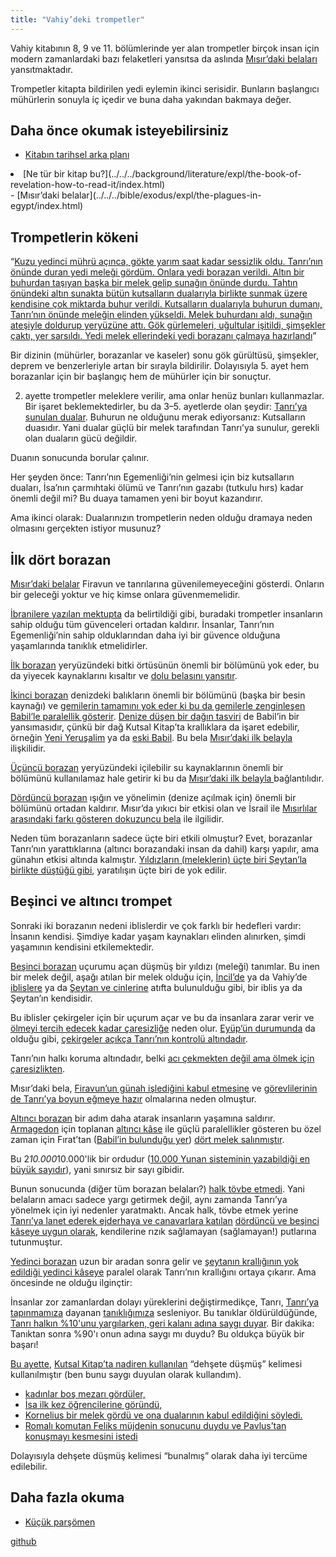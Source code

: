 ```yaml
---
title: "Vahiy’deki trompetler"
---
```



Vahiy kitabının 8, 9 ve 11. bölümlerinde yer alan trompetler birçok insan için modern zamanlardaki bazı felaketleri yansıtsa da aslında [Mısır’daki belaları](../../../bible/exodus/expl/the-plagues-in-egypt/index.html) yansıtmaktadır.

Trompetler kitapta bildirilen yedi eylemin ikinci serisidir. Bunların başlangıcı mühürlerin sonuyla iç içedir ve buna daha yakından bakmaya değer.


## Daha önce okumak isteyebilirsiniz

<a name="b75f"></a>
- [Kitabın tarihsel arka planı](../../../background/history/expl/pax-romana-key-to-understand-the-book-of-revelation/index.html)
<li id="d1d7">[Ne tür bir kitap bu?](../../../background/literature/expl/the-book-of-revelation-how-to-read-it/index.html)</li>- [Mısır’daki belalar](../../../bible/exodus/expl/the-plagues-in-egypt/index.html)



## Trompetlerin kökeni

<a name="9489"></a>
“[Kuzu yedinci mührü açınca, gökte yarım saat kadar sessizlik oldu. Tanrı’nın önünde duran yedi meleği gördüm. Onlara yedi borazan verildi. Altın bir buhurdan taşıyan başka bir melek gelip sunağın önünde durdu. Tahtın önündeki altın sunakta bütün kutsalların dualarıyla birlikte sunmak üzere kendisine çok miktarda buhur verildi. Kutsalların dualarıyla buhurun dumanı, Tanrı’nın önünde meleğin elinden yükseldi. Melek buhurdanı aldı, sunağın ateşiyle doldurup yeryüzüne attı. Gök gürlemeleri, uğultular işitildi, şimşekler çaktı, yer sarsıldı. Yedi melek ellerindeki yedi borazanı çalmaya hazırlandı](https://www.bibleserver.com/TR/Vahiy8%3A1-6)”

Bir dizinin (mühürler, borazanlar ve kaseler) sonu gök gürültüsü, şimşekler, deprem ve benzerleriyle artan bir sırayla bildirilir. Dolayısıyla 5. ayet hem borazanlar için bir başlangıç hem de mühürler için bir sonuçtur.

2. ayette trompetler meleklere verilir, ama onlar henüz bunları kullanmazlar. Bir işaret beklemektedirler, bu da 3–5. ayetlerde olan şeydir: [Tanrı’ya sunulan dualar](https://www.bibleserver.com/TR/Vahiy5%3A8). Buhurun ne olduğunu merak ediyorsanız: Kutsalların duasıdır. Yani dualar güçlü bir melek tarafından Tanrı’ya sunulur, gerekli olan duaların gücü değildir.

Duanın sonucunda borular çalınır.

Her şeyden önce: Tanrı’nın Egemenliği’nin gelmesi için biz kutsalların duaları, İsa’nın çarmıhtaki ölümü ve Tanrı’nın gazabı (tutkulu hırs) kadar önemli değil mi? Bu duaya tamamen yeni bir boyut kazandırır.

Ama ikinci olarak: Dualarınızın trompetlerin neden olduğu dramaya neden olmasını gerçekten istiyor musunuz?


## İlk dört borazan

<a name="c8ff"></a>
[Mısır’daki belalar](../../../bible/exodus/expl/the-plagues-in-egypt/index.html) Firavun ve tanrılarına güvenilemeyeceğini gösterdi. Onların bir geleceği yoktur ve hiç kimse onlara güvenmemelidir.

[İbranilere yazılan mektupta](https://www.bibleserver.com/TR/%C4%B0braniler12%3A26-28) da belirtildiği gibi, buradaki trompetler insanların sahip olduğu tüm güvenceleri ortadan kaldırır. İnsanlar, Tanrı’nın Egemenliği’nin sahip olduklarından daha iyi bir güvence olduğuna yaşamlarında tanıklık etmelidirler.

[İlk borazan](https://www.bibleserver.com/TR/Vahiy8%3A7) yeryüzündeki bitki örtüsünün önemli bir bölümünü yok eder, bu da yiyecek kaynaklarını kısaltır ve [dolu belasını yansıtır](https://www.bibleserver.com/TR/M%C4%B1s%C4%B1rdan%20%C3%87%C4%B1k%C4%B1%C5%9F9%3A22-25).

[İkinci borazan](https://www.bibleserver.com/TR/Vahiy8%3A8-9) denizdeki balıkların önemli bir bölümünü (başka bir besin kaynağı) ve [gemilerin tamamını yok eder ki bu da gemilerle zenginleşen Babil’le paralellik gösterir](https://www.bibleserver.com/TR/Vahiy18%3A19). [Denize düşen bir dağın tasviri](https://www.bibleserver.com/TR/Vahiy18%3A21) de Babil’in bir yansımasıdır, çünkü bir dağ Kutsal Kitap’ta krallıklara da işaret edebilir, örneğin [Yeni Yeruşalim](https://www.bibleserver.com/TR/Vahiy21%3A10) ya da [eski Babil](https://www.bibleserver.com/TR/Yeremya51%3A25). Bu bela [Mısır’daki ilk belayla ](https://www.bibleserver.com/TR/M%C4%B1s%C4%B1rdan%20%C3%87%C4%B1k%C4%B1%C5%9F7%3A21)ilişkilidir.

[Üçüncü borazan](https://www.bibleserver.com/TR/Vahiy8%3A10-11) yeryüzündeki içilebilir su kaynaklarının önemli bir bölümünü kullanılamaz hale getirir ki bu da [Mısır’daki ilk belayla ](https://www.bibleserver.com/TR/M%C4%B1s%C4%B1rdan%20%C3%87%C4%B1k%C4%B1%C5%9F7%3A21)bağlantılıdır.

[Dördüncü borazan](https://www.bibleserver.com/TR/Vahiy8%3A12-13) ışığın ve yönelimin (denize açılmak için) önemli bir bölümünü ortadan kaldırır. Mısır’da yıkıcı bir etkisi olan ve İsrail ile [Mısırlılar arasındaki farkı gösteren dokuzuncu bela](https://www.bibleserver.com/TR/M%C4%B1s%C4%B1rdan%20%C3%87%C4%B1k%C4%B1%C5%9F10%3A22-23) ile ilgilidir.

Neden tüm borazanların sadece üçte biri etkili olmuştur? Evet, borazanlar Tanrı’nın yarattıklarına (altıncı borazandaki insan da dahil) karşı yapılır, ama günahın etkisi altında kalmıştır. [Yıldızların (meleklerin) üçte biri Şeytan’la birlikte düştüğü gibi](../../../content/jesus/expl/a-different-christmas-story/index.html), yaratılışın üçte biri de yok edilir.


## Beşinci ve altıncı trompet

<a name="9bbb"></a>
Sonraki iki borazanın nedeni iblislerdir ve çok farklı bir hedefleri vardır: İnsanın kendisi. Şimdiye kadar yaşam kaynakları elinden alınırken, şimdi yaşamının kendisini etkilemektedir.

[Beşinci borazan](https://www.bibleserver.com/TR/Vahiy9%3A1-12) uçurumu açan düşmüş bir yıldızı (meleği) tanımlar. Bu inen bir melek değil, aşağı atılan bir melek olduğu için, [İncil’de](https://www.bibleserver.com/TR/Luka10%3A18) ya da Vahiy’de [iblislere](https://www.bibleserver.com/TR/Vahiy12%3A4) ya da [Şeytan ve cinlerine](https://www.bibleserver.com/TR/Vahiy12%3A9-10) atıfta bulunulduğu gibi, bir iblis ya da Şeytan’ın kendisidir.

Bu iblisler çekirgeler için bir uçurum açar ve bu da insanlara zarar verir ve [ölmeyi tercih edecek kadar çaresizliğe](https://www.bibleserver.com/TR/Vahiy9%3A6) neden olur. [Eyüp’ün durumunda](https://www.bibleserver.com/TR/Ey%C3%BCp2%3A4-6) da olduğu gibi, [çekirgeler açıkça Tanrı’nın kontrolü altındadır](https://www.bibleserver.com/TR/Vahiy9%3A5).

Tanrı’nın halkı koruma altındadır, belki [acı çekmekten değil ama ölmek için çaresizlikten](https://www.bibleserver.com/TR/Vahiy9%3A4).

Mısır’daki bela, [Firavun’un günah işlediğini kabul etmesine](https://www.bibleserver.com/TR/M%C4%B1s%C4%B1rdan%20%C3%87%C4%B1k%C4%B1%C5%9F10%3A13-17) ve [görevlilerinin de Tanrı’ya boyun eğmeye hazır](https://www.bibleserver.com/TR/M%C4%B1s%C4%B1rdan%20%C3%87%C4%B1k%C4%B1%C5%9F10%3A7) olmalarına neden olmuştur.

[Altıncı borazan](https://www.bibleserver.com/TR/Vahiy9%3A13-21) bir adım daha atarak insanların yaşamına saldırır. [Armagedon](../../../content/bowls/expl/the-key-to-armageddon/index.html) için toplanan [altıncı kâse](https://www.bibleserver.com/TR/Vahiy16%3A12-14) ile güçlü paralellikler gösteren bu özel zaman için Fırat’tan ([Babil’in bulunduğu yer](https://en.wikipedia.org/wiki/Babylon)) [dört melek salınmıştır](https://www.bibleserver.com/TR/Vahiy9%3A14).

Bu 2*10.000*10.000'lik bir ordudur ([10.000 Yunan sisteminin yazabildiği en büyük sayıdır](https://simple.wikipedia.org/wiki/Greek_numerals)), yani sınırsız bir sayı gibidir.

Bunun sonucunda (diğer tüm borazan belaları?) [halk tövbe etmedi](https://www.bibleserver.com/TR/Vahiy9%3A20-21). Yani belaların amacı sadece yargı getirmek değil, aynı zamanda Tanrı’ya yönelmek için iyi nedenler yaratmaktı. Ancak halk, tövbe etmek yerine [Tanrı’ya lanet ederek ejderhaya ve canavarlara katılan](https://www.bibleserver.com/TR/Vahiy13%3A5-6) [dördüncü ve beşinci kâseye uygun olarak](https://www.bibleserver.com/TR/Vahiy16%3A8-11), kendilerine rızık sağlamayan (sağlamayan!) putlarına tutunmuştur.

[Yedinci borazan](https://www.bibleserver.com/TR/Vahiy11%3A15-19) uzun bir aradan sonra gelir ve [şeytanın krallığının yok edildiği yedinci kâseye](https://www.bibleserver.com/TR/Vahiy16%3A17-20) paralel olarak Tanrı’nın krallığını ortaya çıkarır. Ama öncesinde ne olduğu ilginçtir:

İnsanlar zor zamanlardan dolayı yüreklerini değiştirmedikçe, Tanrı, [Tanrı’ya tapınmamıza](https://www.bibleserver.com/TR/Vahiy11%3A1-2) dayanan [tanıklığımıza](https://www.bibleserver.com/TR/Vahiy11%3A3-12) sesleniyor. Bu tanıklar öldürüldüğünde, [Tanrı halkın %10'unu yargılarken, geri kalanı adına saygı duyar](https://www.bibleserver.com/TR/Vahiy11%3A13). Bir dakika: Tanıktan sonra %90'ı onun adına saygı mı duydu? Bu oldukça büyük bir başarı!

[Bu ayette](https://www.bibleserver.com/TR/Vahiy11%3A13), [Kutsal Kitap’ta nadiren kullanılan](https://biblehub.com/greek/1719.htm) “dehşete düşmüş” kelimesi kullanılmıştır (ben bunu saygı duyulan olarak kullandım).

- [kadınlar boş mezarı gördüler,](https://www.bibleserver.com/TR/Luka24%3A5)
- [İsa ilk kez öğrencilerine göründü,](https://www.bibleserver.com/TR/Luka24%3A5)
- [Kornelius bir melek gördü ve ona dualarının kabul edildiğini söyledi.](https://www.bibleserver.com/TR/El%C3%A7ilerin%20%C4%B0%C5%9Fleri10%3A4)
- [Romalı komutan Feliks müjdenin sonucunu duydu ve Pavlus’tan konuşmayı kesmesini istedi](https://www.bibleserver.com/TR/El%C3%A7ilerin%20%C4%B0%C5%9Fleri24%3A25)


Dolayısıyla dehşete düşmüş kelimesi “bunalmış” olarak daha iyi tercüme edilebilir.


## Daha fazla okuma

<a name="0922"></a>
- [Küçük parşömen](../../../content/scroll/expl/the-little-scroll/index.html)







[github](https://github.com/revelation-today/revelation-today/blob/main/exampleSite/content/docs/content/trumpets/expl/the-trumpets-in-revelation.tr.md)
